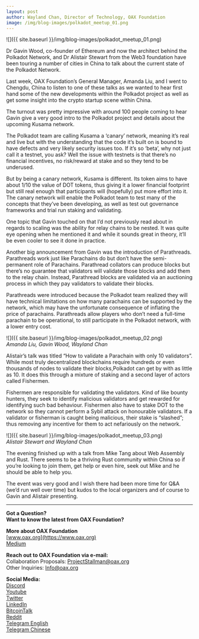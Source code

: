 ```yaml
---
layout: post
author: Wayland Chan, Director of Technology, OAX Foundation
image: /img/blog-images/polkadot_meetup_01.png
---
```

![]({{ site.baseurl }}/img/blog-images/polkadot_meetup_01.png)

Dr Gavin Wood, co-founder of Ethereum and now the architect behind the Polkadot Network, and Dr Alistair Stewart from the Web3 foundation have been touring a number of cities in China to talk about the current state of the Polkadot Network.

Last week, OAX Foundation’s General Manager, Amanda Liu, and I went to Chengdu, China to listen to one of these talks as we wanted to hear first hand some of the new developments within the Polkadot project as well as get some insight into the crypto startup scene within China.

The turnout was pretty impressive with around 100 people coming to hear Gavin give a very good intro to the Polkadot project and details about the upcoming Kusama network.

The Polkadot team are calling Kusama a ‘canary’ network, meaning it’s real and live but with the understanding that the code it’s built on is bound to have defects and very likely security issues too. If it’s so ‘beta’, why not just call it a testnet, you ask? Well the issue with testnets is that there’s no financial incentives, no risk/reward at stake and so they tend to be underused.

But by being a canary network, Kusama is different. Its token aims to have about 1/10 the value of DOT tokens, thus giving it a lower financial footprint but still real enough that participants will (hopefully) put more effort into it. The canary network will enable the Polkadot team to test many of the concepts that they’ve been developing, as well as test out governance frameworks and trial run staking and validating.

One topic that Gavin touched on that I’d not previously read about in regards to scaling was the ability for relay chains to be nested. It was quite eye opening when he mentioned it and while it sounds great in theory, it’ll be even cooler to see it done in practice.

Another big announcement from Gavin was the introduction of Parathreads. Parathreads work just like Parachains do but don’t have the semi-permanent role of Parachains. Parathread collators can produce blocks but there’s no guarantee that validators will validate those blocks and add them to the relay chain. Instead, Parathread blocks are validated via an auctioning process in which they pay validators to validate their blocks.

Parathreads were introduced because the Polkadot team realized they will have technical limitations on how many parachains can be supported by the network, which may have the unfortunate consequence of inflating the price of parachains. Parathreads allow players who don’t need a full-time parachain to be operational, to still participate in the Polkadot network, with a lower entry cost.

![]({{ site.baseurl }}/img/blog-images/polkadot_meetup_02.png)  
_Amanda Liu, Gavin Wood, Wayland Chan_

Alistair’s talk was titled “How to validate a Parachain with only 10 validators”. While most truly decentralized blockchains require hundreds or even thousands of nodes to validate their blocks,Polkadot can get by with as little as 10. It does this through a mixture of staking and a second layer of actors called Fishermen.

Fishermen are responsible for validating the validators. Kind of like bounty hunters, they seek to identify malicious validators and get rewarded for identifying such bad behaviour. Fishermen also have to stake DOT to the network so they cannot perform a Sybil attack on honourable validators. If a validator or fisherman is caught being malicious, their stake is “slashed”; thus removing any incentive for them to act nefariously on the network.

![]({{ site.baseurl }}/img/blog-images/polkadot_meetup_03.png)  
_Alistair Stewart and Wayland Chan_

The evening finished up with a talk from Mike Tang about Web Assembly and Rust. There seems to be a thriving Rust community within China so if you’re looking to join them, get help or even hire, seek out Mike and he should be able to help you.

The event was very good and I wish there had been more time for Q&A (we’d run well over time) but kudos to the local organizers and of course to Gavin and Alistair presenting.

---

**Got a Question?**  
**Want to know the latest from OAX Foundation?**  

**More about OAX Foundation**  
[www.oax.org](https://www.oax.org)  
[Medium](https://medium.com/@OAX_Foundation)  

**Reach out to OAX Foundation via e-mail:**  
Collaboration Proposals: [ProjectStallman@oax.org](mailto:ProjectStallman@oax.org)  
Other Inquiries: [Info@oax.org](mailto:Info@oax.org)  

**Social Media:**  
[Discord](https://discordapp.com/invite/ZH5YHkb)  
[Youtube](https://bit.ly/2Bvsk73)  
[Twitter](https://twitter.com/OAX_Foundation)  
[LinkedIn](https://www.linkedin.com/company/oax-foundation/)  
[BitcoinTalk](http://bitcointalk.org/index.php?topic=1943946)  
[Reddit](https://www.reddit.com/r/OpenANX/)  
[Telegram English](https://t.me/openanxteam)  
[Telegram Chinese](https://t.me/oax_cn)  